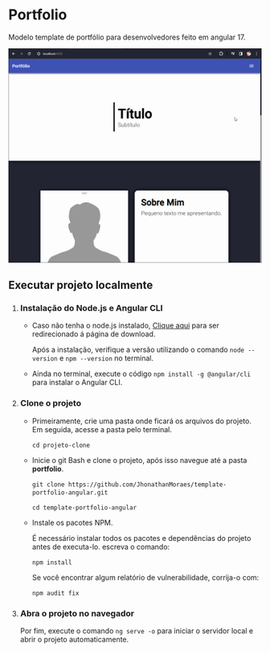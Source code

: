# Portfolio

Modelo template de portfólio para desenvolvedores feito em angular 17.

<img src="/assets-readme/portfolio-video.gif" width="800">

## Executar projeto localmente

1. ### Instalação do Node.js e Angular CLI

   - Caso não tenha o node.js instalado, [Clique aqui](https://nodejs.org/en) para ser redirecionado á página de download.

     Após a instalação, verifique a versão utilizando o comando `node --version` e `npm --version` no terminal.

   - Ainda no terminal, execute o código `npm install -g @angular/cli` para instalar o Angular CLI.

2. ### Clone o projeto

   - Primeiramente, crie uma pasta onde ficará os arquivos do projeto. Em seguida, acesse a pasta pelo terminal.

     ```
     cd projeto-clone
     ```

   - Inicie o git Bash e clone o projeto, após isso navegue até a pasta **portfolio**.

     ```
     git clone https://github.com/JhonathanMoraes/template-portfolio-angular.git
     ```

     ```
     cd template-portfolio-angular
     ```

   - Instale os pacotes NPM.

     É necessário instalar todos os pacotes e dependências do projeto antes de executa-lo. escreva o comando:

     ```
     npm install
     ```

     Se você encontrar algum relatório de vulnerabilidade, corrija-o com:

     ```
     npm audit fix
     ```

3. ### Abra o projeto no navegador

   Por fim, execute o comando `ng serve -o` para iniciar o servidor local e abrir o projeto automaticamente.
